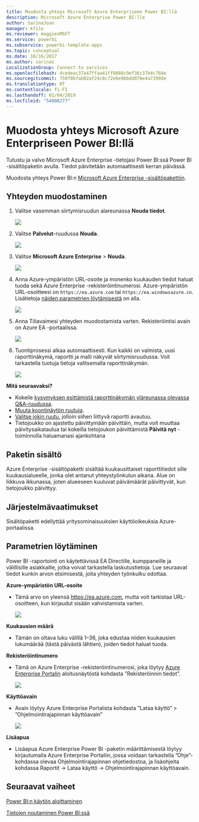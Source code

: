```yaml
---
title: Muodosta yhteys Microsoft Azure Enterpriseen Power BI:llä
description: Microsoft Azure Enterprise Power BI:lle
author: SarinaJoan
manager: kfile
ms.reviewer: maggiesMSFT
ms.service: powerbi
ms.subservice: powerbi-template-apps
ms.topic: conceptual
ms.date: 10/16/2017
ms.author: sarinas
LocalizationGroup: Connect to services
ms.openlocfilehash: 4cedeac37a47ffaa41ff9088c9ef36c37b4c784e
ms.sourcegitcommit: 750f0bfab02af24c8c72e6e9bbdd876e4a7399de
ms.translationtype: HT
ms.contentlocale: fi-FI
ms.lasthandoff: 01/04/2019
ms.locfileid: "54008277"
---
```

# <a name="connect-to-microsoft-azure-enterprise-with-power-bi"></a>Muodosta yhteys Microsoft Azure Enterpriseen Power BI:llä
Tutustu ja valvo Microsoft Azure Enterprise -tietojasi Power BI:ssä Power BI -sisältöpaketin avulla. Tiedot päivitetään automaattisesti kerran päivässä.

Muodosta yhteys Power BI:n [Microsoft Azure Enterprise -sisältöpakettiin](https://app.powerbi.com/getdata/services/azure-enterprise).

## <a name="how-to-connect"></a>Yhteyden muodostaminen
1. Valitse vasemman siirtymisruudun alareunassa **Nouda tiedot**.
   
    ![](media/service-connect-to-azure-enterprise/getdata.png)
2. Valitse **Palvelut**-ruudussa **Nouda**.
   
   ![](media/service-connect-to-azure-enterprise/services.png)
3. Valitse **Microsoft Azure Enterprise** \> **Nouda**.
   
   ![](media/service-connect-to-azure-enterprise/mazureenterprise.png)
4. Anna Azure-ympäristön URL-osoite ja monenko kuukauden tiedot haluat tuoda sekä Azure Enterprise -rekisteröintinumerosi. Azure-ympäristön URL-osoitteesi on `https://ea.azure.com` tai `https://ea.windowsazure.cn`. Lisätietoja [näiden parametrien löytämisestä](#FindingParams) on alla.
   
    ![](media/service-connect-to-azure-enterprise/params.png)
5. Anna Tiliavaimesi yhteyden muodostamista varten. Rekisteröintisi avain on Azure EA -portaalissa.
   
    ![](media/service-connect-to-azure-enterprise/creds.png)
6. Tuontiprosessi alkaa automaattisesti. Kun kaikki on valmista, uusi raporttinäkymä, raportti ja malli näkyvät siirtymisruudussa. Voit tarkastella tuotuja tietoja valitsemalla raporttinäkymän.
   
   ![](media/service-connect-to-azure-enterprise/dashboard.png)

**Mitä seuraavaksi?**

* Kokeile [kysymyksen esittämistä raporttinäkymän yläreunassa olevassa Q&A-ruudussa](consumer/end-user-q-and-a.md).
* [Muuta koontinäytön ruutuja](service-dashboard-edit-tile.md).
* [Valitse jokin ruutu](consumer/end-user-tiles.md), jolloin siihen liittyvä raportti avautuu.
* Tietojoukko on ajastettu päivittymään päivittäin, mutta voit muuttaa päivitysaikataulua tai kokeilla tietojoukon päivittämistä **Päivitä nyt** -toiminnolla haluamanasi ajankohtana

## <a name="whats-included"></a>Paketin sisältö
Azure Enterprise -sisältöpaketti sisältää kuukausittaiset raporttitiedot sille kuukausialueelle, jonka olet antanut yhteystyönkulun aikana. Alue on liikkuva ikkunassa, joten alueeseen kuuluvat päivämäärät päivittyvät, kun tietojoukko päivittyy.

## <a name="system-requirements"></a>Järjestelmävaatimukset
Sisältöpaketti edellyttää yritysominaisuuksien käyttöoikeuksia Azure-portaalissa.

<a name="FindingParams"></a>

## <a name="finding-parameters"></a>Parametrien löytäminen
Power BI -raportointi on käytettävissä EA Directille, kumppaneille ja välillisille asiakkaille, jotka voivat tarkastella laskutustietoja. Lue seuraavat tiedot kunkin arvon etsimisestä, joita yhteyden työnkulku odottaa.

**Azure-ympäristön URL-osoite**

* Tämä arvo on yleensä https://ea.azure.com, mutta voit tarkistaa URL-osoitteen, kun kirjaudut sisään vahvistamista varten.
  
    ![](media/service-connect-to-azure-enterprise/params3.png)

**Kuukausien määrä**

* Tämän on oltava luku välillä 1–36, joka edustaa niiden kuukausien lukumäärää (tästä päivästä lähtien), joiden tiedot haluat tuoda.

**Rekisteröintinumero**

* Tämä on Azure Enterprise -rekisteröintinumerosi, joka löytyy [Azure Enterprise Portalin](https://ea.azure.com/) aloitusnäytöstä kohdasta ”Rekisteröinnin tiedot”.
  
    ![](media/service-connect-to-azure-enterprise/params2.png)

**Käyttöavain**

* Avain löytyy Azure Enterprise Portalista kohdasta ”Lataa käyttö” > ”Ohjelmointirajapinnan käyttöavain”
  
    ![](media/service-connect-to-azure-enterprise/creds2.png)

**Lisäapua**

* Lisäapua Azure Enterprise Power BI -paketin määrittämisestä löytyy kirjautumalla Azure Enterprise Portaliin, jossa voidaan tarkastella ”Ohje”-kohdassa olevaa Ohjelmointirajapinnan ohjetiedostoa, ja lisäohjeita kohdassa Raportit -> Lataa käyttö -> Ohjelmointirajapinnan käyttöavain.

## <a name="next-steps"></a>Seuraavat vaiheet
[Power BI:n käytön aloittaminen](service-get-started.md)

[Tietojen noutaminen Power BI:ssä](service-get-data.md)

